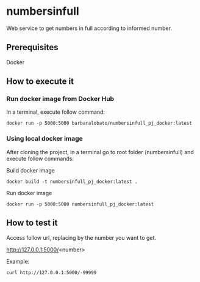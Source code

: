 # numbersinfull
Web service to get numbers in full according to informed number.

## Prerequisites

Docker

## How to execute it

### Run docker image from Docker Hub

In a terminal, execute follow command:

```
docker run -p 5000:5000 barbaralobato/numbersinfull_pj_docker:latest
```

### Using local docker image
After cloning the project, in a terminal go to root folder (numbersinfull) and execute follow commands:

Build docker image
```
docker build -t numbersinfull_pj_docker:latest .
```
Run docker image
```
docker run -p 5000:5000 numbersinfull_pj_docker:latest
```
## How to test it

Access follow url, replacing <number> by the number you want to get.

http://127.0.0.1:5000/<number\>

Example:
```
curl http://127.0.0.1:5000/-99999
```
